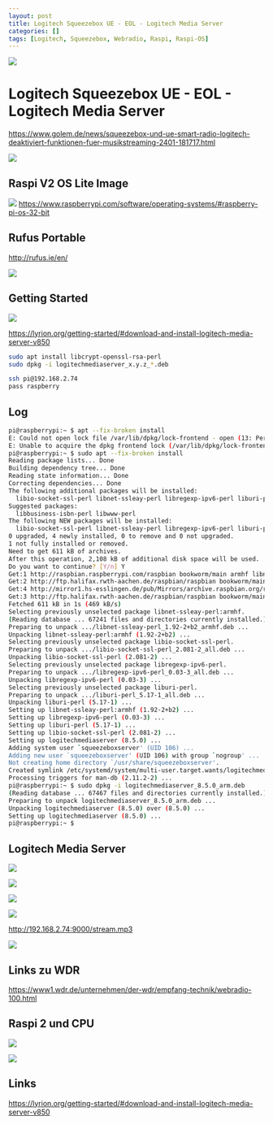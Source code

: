```yaml
---
layout: post
title: Logitech Squeezebox UE - EOL - Logitech Media Server
categories: []
tags: [Logitech, Squeezebox, Webradio, Raspi, Raspi-OS]
---
```


![](../pics/2024-04-05-raspi-logitech-media-server_image_1_20240524133820.png)

# Logitech Squeezebox UE - EOL - Logitech Media Server 

<https://www.golem.de/news/squeezebox-und-ue-smart-radio-logitech-deaktiviert-funktionen-fuer-musikstreaming-2401-181717.html>

![](../pics/2024-04-05-raspi-logitech-media-server_image_2_20240524133820.png)

## Raspi V2 OS Lite Image 

![](../pics/2024-04-05-raspi-logitech-media-server_image_3_20240524133820.png)
https://www.raspberrypi.com/software/operating-systems/#raspberry-pi-os-32-bit
## Rufus Portable 

http://rufus.ie/en/

![](../pics/2024-04-05-raspi-logitech-media-server_image_4_20240524133820.png)
## Getting Started 

![](../pics/2024-04-05-raspi-logitech-media-server_image_5_20240524133820.png)

<https://lyrion.org/getting-started/#download-and-install-logitech-media-server-v850>

```bash 
sudo apt install libcrypt-openssl-rsa-perl
sudo dpkg -i logitechmediaserver_x.y.z_*.deb
```

```bash 
ssh pi@192.168.2.74
pass raspberry
```
## Log


``` bash 
pi@raspberrypi:~ $ apt --fix-broken install
E: Could not open lock file /var/lib/dpkg/lock-frontend - open (13: Permission denied)
E: Unable to acquire the dpkg frontend lock (/var/lib/dpkg/lock-frontend), are you root?
pi@raspberrypi:~ $ sudo apt --fix-broken install
Reading package lists... Done
Building dependency tree... Done
Reading state information... Done
Correcting dependencies... Done
The following additional packages will be installed:
  libio-socket-ssl-perl libnet-ssleay-perl libregexp-ipv6-perl liburi-perl
Suggested packages:
  libbusiness-isbn-perl libwww-perl
The following NEW packages will be installed:
  libio-socket-ssl-perl libnet-ssleay-perl libregexp-ipv6-perl liburi-perl
0 upgraded, 4 newly installed, 0 to remove and 0 not upgraded.
1 not fully installed or removed.
Need to get 611 kB of archives.
After this operation, 2,108 kB of additional disk space will be used.
Do you want to continue? [Y/n] Y
Get:1 http://raspbian.raspberrypi.com/raspbian bookworm/main armhf libnet-ssleay-perl armhf 1.92-2+b2 [297 kB]
Get:2 http://ftp.halifax.rwth-aachen.de/raspbian/raspbian bookworm/main armhf libio-socket-ssl-perl all 2.081-2 [219 kB]
Get:4 http://mirror1.hs-esslingen.de/pub/Mirrors/archive.raspbian.org/raspbian bookworm/main armhf liburi-perl all 5.17-1 [90.4 kB]
Get:3 http://ftp.halifax.rwth-aachen.de/raspbian/raspbian bookworm/main armhf libregexp-ipv6-perl all 0.03-3 [5,212 B]
Fetched 611 kB in 1s (469 kB/s)                
Selecting previously unselected package libnet-ssleay-perl:armhf.
(Reading database ... 67241 files and directories currently installed.)
Preparing to unpack .../libnet-ssleay-perl_1.92-2+b2_armhf.deb ...
Unpacking libnet-ssleay-perl:armhf (1.92-2+b2) ...
Selecting previously unselected package libio-socket-ssl-perl.
Preparing to unpack .../libio-socket-ssl-perl_2.081-2_all.deb ...
Unpacking libio-socket-ssl-perl (2.081-2) ...
Selecting previously unselected package libregexp-ipv6-perl.
Preparing to unpack .../libregexp-ipv6-perl_0.03-3_all.deb ...
Unpacking libregexp-ipv6-perl (0.03-3) ...
Selecting previously unselected package liburi-perl.
Preparing to unpack .../liburi-perl_5.17-1_all.deb ...
Unpacking liburi-perl (5.17-1) ...
Setting up libnet-ssleay-perl:armhf (1.92-2+b2) ...
Setting up libregexp-ipv6-perl (0.03-3) ...
Setting up liburi-perl (5.17-1) ...
Setting up libio-socket-ssl-perl (2.081-2) ...
Setting up logitechmediaserver (8.5.0) ...
Adding system user `squeezeboxserver' (UID 106) ...
Adding new user `squeezeboxserver' (UID 106) with group `nogroup' ...
Not creating home directory `/usr/share/squeezeboxserver'.
Created symlink /etc/systemd/system/multi-user.target.wants/logitechmediaserver.service → /lib/systemd/system/logitechmediaserver.service.
Processing triggers for man-db (2.11.2-2) ...
pi@raspberrypi:~ $ sudo dpkg -i logitechmediaserver_8.5.0_arm.deb 
(Reading database ... 67467 files and directories currently installed.)
Preparing to unpack logitechmediaserver_8.5.0_arm.deb ...
Unpacking logitechmediaserver (8.5.0) over (8.5.0) ...
Setting up logitechmediaserver (8.5.0) ...
pi@raspberrypi:~ $ 
```

## Logitech Media Server 

![](../pics/2024-04-05-raspi-logitech-media-server_image_6_20240524133820.png)

![](../pics/2024-04-05-raspi-logitech-media-server_image_7_20240524133820.png)

![](../pics/2024-04-05-raspi-logitech-media-server_image_8_20240524133820.png)

![](../pics/2024-04-05-raspi-logitech-media-server_image_9_20240524133820.png)

http://192.168.2.74:9000/stream.mp3

![](../pics/2024-04-05-raspi-logitech-media-server_image_10_20240524133820.png)

## Links zu WDR

<https://www1.wdr.de/unternehmen/der-wdr/empfang-technik/webradio-100.html>

## Raspi 2 und CPU 
![](../pics/2024-04-05-raspi-logitech-media-server_image_11_20240524133820.png)

![](../pics/2024-04-05-raspi-logitech-media-server_image_12_20240524133820.png)
## Links

<https://lyrion.org/getting-started/#download-and-install-logitech-media-server-v850>
